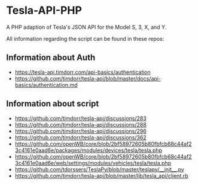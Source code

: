 # Tesla-API-PHP
A PHP adaption of Tesla's JSON API for the Model S, 3, X, and Y. 

All information regarding the script can be found in these repos:

## Information about Auth
- https://tesla-api.timdorr.com/api-basics/authentication
- https://github.com/timdorr/tesla-api/blob/master/docs/api-basics/authentication.md

## Information about script
- https://github.com/timdorr/tesla-api/discussions/283
- https://github.com/timdorr/tesla-api/discussions/288
- https://github.com/timdorr/tesla-api/discussions/296
- https://github.com/timdorr/tesla-api/discussions/362
- https://github.com/openWB/core/blob/2bf58972605b80fbfcb68c44af23c4161e0aad6e/packages/modules/devices/tesla/tesla.php
- https://github.com/openWB/core/blob/2bf58972605b80fbfcb68c44af23c4161e0aad6e/web/settings/modules/vehicles/tesla/tesla.php
- https://github.com/tdorssers/TeslaPy/blob/master/teslapy/__init__.py
- https://github.com/timdorr/tesla-api/blob/master/lib/tesla_api/client.rb
